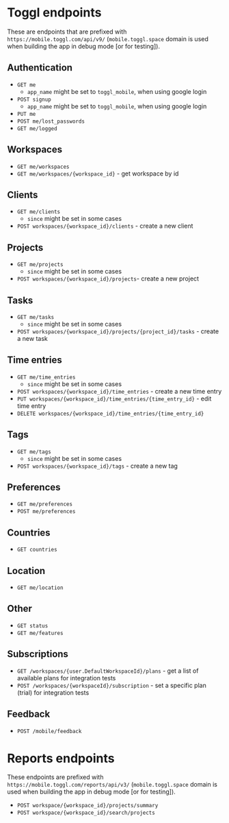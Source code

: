 # Toggl endpoints
These are endpoints that are prefixed with `https://mobile.toggl.com/api/v9/` (`mobile.toggl.space` domain is used when building the app in debug mode [or for testing]).

## Authentication

* `GET me`
  * `app_name` might be set to `toggl_mobile`, when using google login
* `POST signup`
  * `app_name` might be set to `toggl_mobile`, when using google login
* `PUT me`
* `POST me/lost_passwords`
* `GET me/logged`

## Workspaces

* `GET me/workspaces`
* `GET me/workspaces/{workspace_id}` - get workspace by id

## Clients

* `GET me/clients`
  * `since` might be set in some cases
* `POST workspaces/{workspace_id}/clients` - create a new client

## Projects

* `GET me/projects`
  * `since` might be set in some cases
* `POST workspaces/{workspace_id}/projects`- create a new project

## Tasks

* `GET me/tasks`
  * `since` might be set in some cases
* `POST workspaces/{workspace_id}/projects/{project_id}/tasks` - create a new task

## Time entries

* `GET me/time_entries`
  * `since` might be set in some cases
* `POST workspaces/{workspace_id}/time_entries` - create a new time entry
* `PUT workspaces/{workspace_id}/time_entries/{time_entry_id}` - edit time entry
* `DELETE workspaces/{workspace_id}/time_entries/{time_entry_id}`

## Tags

* `GET me/tags`
  * `since` might be set in some cases
* `POST workspaces/{workspace_id}/tags` - create a new tag

## Preferences

* `GET me/preferences`
* `POST me/preferences`

## Countries

* `GET countries`

## Location

* `GET me/location`

## Other

* `GET status`
* `GET me/features`

## Subscriptions

* `GET /workspaces/{user.DefaultWorkspaceId}/plans` - get a list of available plans for integration tests
* `POST /workspaces/{workspaceId}/subscription` - set a specific plan (trial) for integration tests

## Feedback

* `POST /mobile/feedback`

# Reports endpoints
These endpoints are prefixed with `https://mobile.toggl.com/reports/api/v3/` (`mobile.toggl.space` domain is used when building the app in debug mode [or for testing]).

* `POST workspace/{workspace_id}/projects/summary`
* `POST workspace/{workspace_id}/search/projects`
